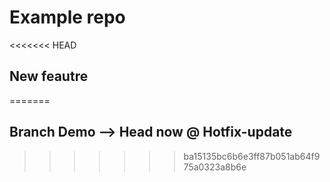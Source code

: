 # Example repo

<<<<<<< HEAD
## New feautre
=======
## Branch Demo --> Head now @ Hotfix-update
>>>>>>> ba15135bc6b6e3ff87b051ab64f975a0323a8b6e
